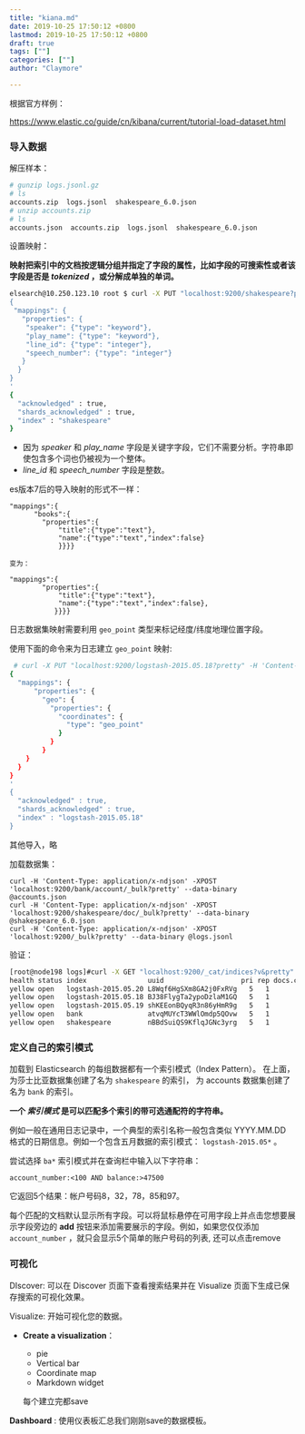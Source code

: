 ```yaml
---
title: "kiana.md"
date: 2019-10-25 17:50:12 +0800
lastmod: 2019-10-25 17:50:12 +0800
draft: true
tags: [""]
categories: [""]
author: "Claymore"

---
```

根据官方样例：

 https://www.elastic.co/guide/cn/kibana/current/tutorial-load-dataset.html 



### 导入数据

解压样本：

```sh
# gunzip logs.jsonl.gz
# ls
accounts.zip  logs.jsonl  shakespeare_6.0.json
# unzip accounts.zip
# ls
accounts.json  accounts.zip  logs.jsonl  shakespeare_6.0.json
```



设置映射：

 **映射把索引中的文档按逻辑分组并指定了字段的属性，比如字段的可搜索性或者该字段是否是 *tokenized* ，或分解成单独的单词。** 

```sh
elsearch@10.250.123.10 root $ curl -X PUT "localhost:9200/shakespeare?pretty" -H 'Content-Type: application/json' -d'
{
 "mappings": {
   "properties": {
    "speaker": {"type": "keyword"},
    "play_name": {"type": "keyword"},
    "line_id": {"type": "integer"},
    "speech_number": {"type": "integer"}
   }
  }
}
'
{
  "acknowledged" : true,
  "shards_acknowledged" : true,
  "index" : "shakespeare"
}
```

- 因为 *speaker* 和 *play_name* 字段是关键字字段，它们不需要分析。字符串即使包含多个词也仍被视为一个整体。
- *line_id* 和 *speech_number* 字段是整数。

es版本7后的导入映射的形式不一样：

```
"mappings":{    
      "books":{     
        "properties":{        
            "title":{"type":"text"},
            "name":{"type":"text","index":false}
            }}}}

变为：

"mappings":{    
        "properties":{        
            "title":{"type":"text"},
            "name":{"type":"text","index":false},
		   }}}}
```





日志数据集映射需要利用 `geo_point` 类型来标记经度/纬度地理位置字段。

使用下面的命令来为日志建立 `geo_point` 映射:

```sh
 # curl -X PUT "localhost:9200/logstash-2015.05.18?pretty" -H 'Content-Type: application/json' -d'
{
  "mappings": {
      "properties": {
        "geo": {
          "properties": {
            "coordinates": {
              "type": "geo_point"
            }
          }
        }
    }
  }
}
'
{
  "acknowledged" : true,
  "shards_acknowledged" : true,
  "index" : "logstash-2015.05.18"
}
```

其他导入，略



加载数据集：

```
curl -H 'Content-Type: application/x-ndjson' -XPOST 'localhost:9200/bank/account/_bulk?pretty' --data-binary @accounts.json
curl -H 'Content-Type: application/x-ndjson' -XPOST 'localhost:9200/shakespeare/doc/_bulk?pretty' --data-binary @shakespeare_6.0.json
curl -H 'Content-Type: application/x-ndjson' -XPOST 'localhost:9200/_bulk?pretty' --data-binary @logs.jsonl
```





验证：

```sh
[root@node198 logs]#curl -X GET "localhost:9200/_cat/indices?v&pretty"
health status index               uuid                   pri rep docs.count docs.deleted store.size pri.store.size
yellow open   logstash-2015.05.20 L8Wqf6HgSXm8GA2j0FxRVg   5   1          0            0      1.1kb          1.1kb
yellow open   logstash-2015.05.18 BJ38FlygTa2ypoDzlaM1GQ   5   1          0            0      1.1kb          1.1kb
yellow open   logstash-2015.05.19 shKEEonBQyqR3n86yHmR9g   5   1          0            0      1.1kb          1.1kb
yellow open   bank                atvqMUYcT3WWlOmdp5QOvw   5   1       1000            0    474.7kb        474.7kb
yellow open   shakespeare         nBBdSuiQS9KflqJGNc3yrg   5   1          0            0      1.1kb          1.1kb
```



### 定义自己的索引模式

 加载到 Elasticsearch 的每组数据都有一个索引模式（Index Pattern）。 在上面，
为莎士比亚数据集创建了名为 `shakespeare` 的索引，
为 accounts 数据集创建了名为 `bank` 的索引。

**一个 *索引模式* 是可以匹配多个索引的带可选通配符的字符串。**

例如一般在通用日志记录中，一个典型的索引名称一般包含类似 YYYY.MM.DD 格式的日期信息。例如一个包含五月数据的索引模式： `logstash-2015.05*` 。 





尝试选择 `ba*` 索引模式并在查询栏中输入以下字符串：

```text
account_number:<100 AND balance:>47500
```

 它返回5个结果：帐户号码8，32，78，85和97。 

 每个匹配的文档默认显示所有字段。可以将鼠标悬停在可用字段上并点击您想要展示字段旁边的 **add** 按钮来添加需要展示的字段。例如，如果您仅仅添加 `account_number` ，就只会显示5个简单的账户号码的列表, 还可以点击remove



### 可视化

DIscover: 可以在 Discover 页面下查看搜索结果并在 Visualize 页面下生成已保存搜索的可视化效果。 

 Visualize: 开始可视化您的数据。 

 * **Create a visualization**：

   * pie
   *  Vertical bar
   *  Coordinate map
   *  Markdown widget

   每个建立完都save

 **Dashboard**  : 使用仪表板汇总我们刚刚save的数据模板。
